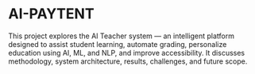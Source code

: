 # AI-PAYTENT
This project explores the AI Teacher system — an intelligent platform designed to assist student learning, automate grading, personalize education using AI, ML, and NLP, and improve accessibility. It discusses methodology, system architecture, results, challenges, and future scope.
 
 
       
   
